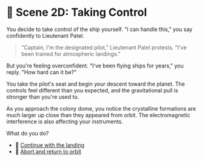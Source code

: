 # 🚀 Scene 2D: Taking Control

You decide to take control of the ship yourself. "I can handle this," you say confidently to Lieutenant Patel.

> "Captain, I'm the designated pilot," Lieutenant Patel protests. "I've been trained for atmospheric landings."

But you're feeling overconfident. "I've been flying ships for years," you reply. "How hard can it be?"

You take the pilot's seat and begin your descent toward the planet. The controls feel different than you expected, and the gravitational pull is stronger than you're used to.

As you approach the colony dome, you notice the crystalline formations are much larger up close than they appeared from orbit. The electromagnetic interference is also affecting your instruments.

What do you do?

- 🎯 [Continue with the landing](./scene3I.md)
- 🛑 [Abort and return to orbit](./_start-here.md)
